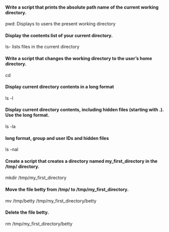 #### Write a script that prints the absolute path name of the current working directory.
 pwd: Displays to users the present working directory
 #### Display the contents list of your current directory.
 ls- lists files in the current directory
 #### Write a script that changes the working directory to the user’s home directory.
 cd 
 #### Display current directory contents in a long format
 ls -l
 #### Display current directory contents, including hidden files (starting with .). Use the long format.
 ls -la
 #### long format, group and user IDs and hidden files
 ls -nal
 #### Create a script that creates a directory named my_first_directory in the /tmp/ directory.
 mkdir /tmp/my_first_directory
 #### Move the file betty from /tmp/ to /tmp/my_first_directory.
 mv /tmp/betty /tmp/my_first_directory/betty
 #### Delete the file betty.
 rm /tmp/my_first_directory/betty